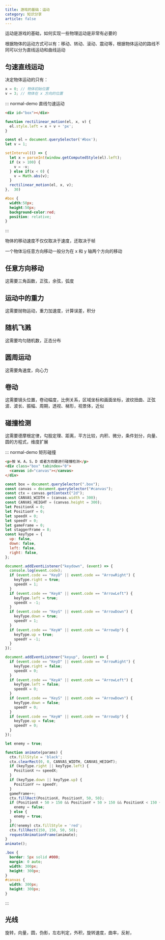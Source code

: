 ```yaml
---
title: 游戏的基础：运动
category: 知识分享
article: false
---
```


运动是游戏的基础，如何实现一些物理运动是非常有必要的

根据物体的运动方式可以有：移动、转动、滚动、震动等，根据物体运动的路线不同可以分为直线运动和曲线运动

## 匀速直线运动

决定物体运动的只有：

```js
x = 0; // 物体初始位置
v = 3; // 物体在 x 方向的位置
```

::: normal-demo 直线匀速运动

```html
<div id="box"></div>
```

```js
function rectilinear_motion(el, x, v) {
  el.style.left = x + v + 'px';
}

const el = document.querySelector('#box');
let v = 1;

setInterval(() => {
  let x = parseInt(window.getComputedStyle(el).left);
  if (x > 100) {
    v = -v;
  } else if(x < 0) {
    v = Math.abs(v);
  }
  rectilinear_motion(el, x, v);
},  30)
```

```css
#box {
  width:50px;
  height:50px;
  background-color:red;
  position: relative;
}
```

:::

物体的移动速度不仅仅取决于速度，还取决于帧

一个物体沿任意方向移动一般分为在 x 和 y 轴两个方向的移动

## 任意方向移动

这需要三角函数，正弦，余弦，弧度

## 运动中的重力

这需要抛物运动，重力加速度，计算误差，积分

## 随机飞溅

这需要均匀随机数，正态分布

## 圆周运动

这需要角速度，向心力

## 卷动

这需要镜头位置，卷动幅度，比例关系，区域坐标和画面坐标，波纹扭曲、正弦波、波长、振幅、周期，透视、梯形，视景体，近似

## 碰撞检测

这需要德摩根定律，勾股定理、距离，平方比较，内积、微分，条件划分，向量、圆的方程式，维度扩展

::: normal-demo 矩形碰撞

```html
<p>按 W，A，S，D 或者方向键进行碰撞检测</p>
<div class="box" tabindex="0">
  <canvas id="canvas"></canvas>
</div>
```

```js
const box = document.querySelector(".box");
const canvas = document.querySelector("#canvas");
const ctx = canvas.getContext("2d");
const CANVAS_WIDTH = (canvas.width = 300);
const CANVAS_HEIGHT = (canvas.height = 300);
let PositionX = 0;
let PositionY = 0;
let speedX = 0;
let speedY = 0;
let gameFrame = 0;
let staggerFrame = 8;
const keyType = {
  up: false,
  down: false,
  left: false,
  right: false,
};

document.addEventListener("keydown", (event) => {
  console.log(event.code);
  if (event.code == "KeyD" || event.code == "ArrowRight") {
    keyType.right = true;
    speedX = 1;
  }
  if (event.code == "KeyA" || event.code == "ArrowLeft") {
    keyType.left = true;
    speedX = -1;
  }
  if (event.code == "KeyS" || event.code == "ArrowDown") {
    keyType.down = true;
    speedY = 1;
  }
  if (event.code == "KeyW" || event.code == "ArrowUp") {
    keyType.up = true;
    speedY = -1;
  }
});

document.addEventListener("keyup", (event) => {
  if (event.code == "KeyD" || event.code == "ArrowRight") {
    keyType.right = false;
    speedX = 0;
  }
  if (event.code == "KeyA" || event.code == "ArrowLeft") {
    keyType.left = false;
    speedX = 0;
  }
  if (event.code == "KeyS" || event.code == "ArrowDown") {
    keyType.down = false;
    speedY = 0;
  }
  if (event.code == "KeyW" || event.code == "ArrowUp") {
    keyType.up = false;
    speedY = 0;
  }
});

let enemy = true;

function animate(params) {
  ctx.fillStyle = 'black';
  ctx.clearRect(0, 0, CANVAS_WIDTH, CANVAS_HEIGHT);
  if (keyType.right || keyType.left) {
    PositionX += speedX;
  }
  if (keyType.down || keyType.up) {
    PositionY += speedY;
  }
  gameFrame++;
  ctx.fillRect(PositionX, PositionY, 50, 50);
  if (PositionX + 50 > 150 && PositionY + 50 > 150 && PositionX < 150 + 50 && PositionY < 150 + 50) {
    enemy = false;
  } else {
    enemy = true;
  }
  if(!enemy) ctx.fillStyle = 'red';
  ctx.fillRect(150, 150, 50, 50);
  requestAnimationFrame(animate);
}
animate();
```

```css
.box {
  border: 5px solid #000;
  margin: 0 auto;
  width: 300px;
  height: 300px;
}
#canvas {
  width: 300px;
  height: 300px;
}
```

:::

## 光线

旋转，向量，圆，伪影，左右判定，外积，旋转速度，曲率，反射，
